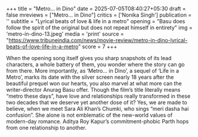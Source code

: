 +++
title = "Metro... in Dino"
date = 2025-07-05T08:40:27+05:30
draft = false
mreviews = ["Metro... in Dino"]
critics = ['Nonika Singh']
publication = ''
subtitle = "Lyrical beats of love & life in a metro"
opening = "Basu does follow the spirit of the original but does not repeat himself in entirety"
img = 'metro-in-dino-13.jpeg'
media = 'print'
source = "https://www.tribuneindia.com/news/movie-review/metro-in-dino-lyrical-beats-of-love-life-in-a-metro"
score = 7
+++

When the opening song itself gives you sharp snapshots of its lead characters, a whole battery of them, you wonder where the story can go from there. More importantly, as ‘Metro… in Dino’, a sequel of ‘Life in a Metro’, marks its date with the silver screen nearly 18 years after the beautiful prequel won our hearts, you also marvel at what more can the writer-director Anurag Basu offer. Though the film’s title literally means “metro these days”, have love and relationships really transformed in these two decades that we deserve yet another dose of it? Yes, we are made to believe, when we meet Sara Ali Khan’s Chumki, who sings “meri dasha hai confusion”. She alone is not emblematic of the new-world values of modern-day romance. Aditya Roy Kapur’s commitment-phobic Parth hops from one relationship to another.
